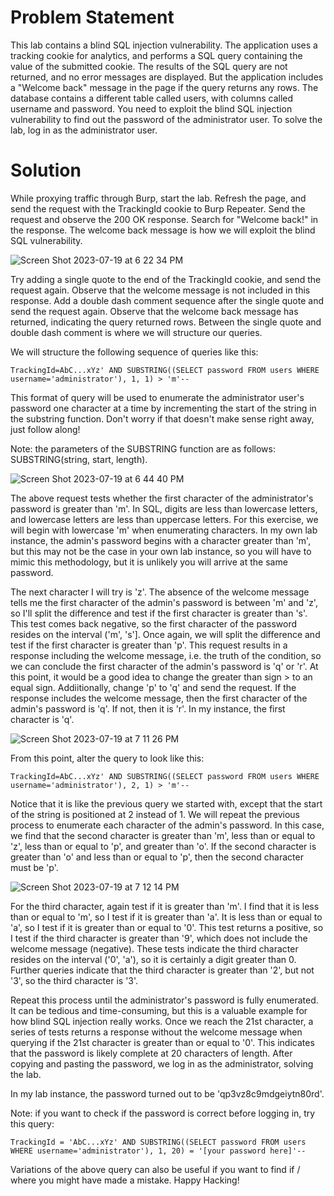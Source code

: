 # Problem Statement

This lab contains a blind SQL injection vulnerability. The application uses a tracking cookie for analytics, and performs a SQL query containing the value of the submitted cookie. The results of the SQL query are not returned, and no error messages are displayed. But the application includes a "Welcome back" message in the page if the query returns any rows. The database contains a different table called users, with columns called username and password. You need to exploit the blind SQL injection vulnerability to find out the password of the administrator user. To solve the lab, log in as the administrator user. 

# Solution

While proxying traffic through Burp, start the lab. Refresh the page, and send the request with the TrackingId cookie to Burp Repeater. Send the request and observe the 200 OK response. Search for "Welcome back!" in the response. The welcome back message is how we will exploit the blind SQL vulnerability. 

![Screen Shot 2023-07-19 at 6 22 34 PM](https://github.com/LakesideLich/WebSecurityAcademy/assets/43506369/c28ae4e4-6737-48ab-9458-eba3aa8c3ca1)

Try adding a single quote to the end of the TrackingId cookie, and send the request again. Observe that the welcome message is not included in this response. Add a double dash comment sequence after the single quote and send the request again. Observe that the welcome back message has returned, indicating the query returned rows. Between the single quote and double dash comment is where we will structure our queries. 

We will structure the following sequence of queries like this:

```
TrackingId=AbC...xYz' AND SUBSTRING((SELECT password FROM users WHERE username='administrator'), 1, 1) > 'm'--
```

This format of query will be used to enumerate the administrator user's password one character at a time by incrementing the start of the string in the substring function. Don't worry if that doesn't make sense right away, just follow along! 

Note: the parameters of the SUBSTRING function are as follows: SUBSTRING(string, start, length). 

![Screen Shot 2023-07-19 at 6 44 40 PM](https://github.com/LakesideLich/WebSecurityAcademy/assets/43506369/28e0d950-fad9-4bb4-b48b-0b1e19e20b2f)

The above request tests whether the first character of the administrator's password is greater than 'm'. In SQL, digits are less than lowercase letters, and lowercase letters are less than uppercase letters. For this exercise, we will begin with lowercase 'm' when enumerating characters. In my own lab instance, the admin's password begins with a character greater than 'm', but this may not be the case in your own lab instance, so you will have to mimic this methodology, but it is unlikely you will arrive at the same password. 

The next character I will try is 'z'. The absence of the welcome message tells me the first character of the admin's password is between 'm' and 'z', so I'll split the difference and test if the first character is greater than 's'. This test comes back negative, so the first character of the password resides on the interval ('m', 's']. Once again, we will split the difference and test if the first character is greater than 'p'. This request results in a response including the welcome message, i.e. the truth of the condition, so we can conclude the first character of the admin's password is 'q' or 'r'. At this point, it would be a good idea to change the greater than sign > to an equal sign. Addiitionally, change 'p' to 'q' and send the request. If the response includes the welcome message, then the first character of the admin's password is 'q'. If not, then it is 'r'. In my instance, the first character is 'q'. 

![Screen Shot 2023-07-19 at 7 11 26 PM](https://github.com/LakesideLich/WebSecurityAcademy/assets/43506369/9b6ef2ab-d351-4bcb-90d5-b746f9be199f)

From this point, alter the query to look like this:

```
TrackingId=AbC...xYz' AND SUBSTRING((SELECT password FROM users WHERE username='administrator'), 2, 1) > 'm'--
```

Notice that it is like the previous query we started with, except that the start of the string is positioned at 2 instead of 1. We will repeat the previous process to enumerate each character of the admin's password. In this case, we find that the second character is greater than 'm', less than or equal to 'z', less than or equal to 'p', and greater than 'o'. If the second character is greater than 'o' and less than or equal to 'p', then the second character must be 'p'. 

![Screen Shot 2023-07-19 at 7 12 14 PM](https://github.com/LakesideLich/WebSecurityAcademy/assets/43506369/0155f51c-8192-4d14-bfcc-f99ea155e27d)

For the third character, again test if it is greater than 'm'. I find that it is less than or equal to 'm', so I test if it is greater than 'a'. It is less than or equal to 'a', so I test if it is greater than or equal to '0'. This test returns a positive, so I test if the third character is greater than '9', which does not include the welcome message (negative). These tests indicate the third character resides on the interval ('0', 'a'), so it is certainly a digit greater than 0. Further queries indicate that the third character is greater than '2', but not '3', so the third character is '3'. 

Repeat this process until the administrator's password is fully enumerated. It can be tedious and time-consuming, but this is a valuable example for how blind SQL injection really works. Once we reach the 21st character, a series of tests returns a response without the welcome message when querying if the 21st character is greater than or equal to '0'. This indicates that the password is likely complete at 20 characters of length. After copying and pasting the password, we log in as the administrator, solving the lab. 

In my lab instance, the password turned out to be 'qp3vz8c9mdgeiytn80rd'. 

Note: if you want to check if the password is correct before logging in, try this query:

```
TrackingId = 'AbC...xYz' AND SUBSTRING((SELECT password FROM users WHERE username='administrator'), 1, 20) = '[your password here]'--
```

Variations of the above query can also be useful if you want to find if / where you might have made a mistake. Happy Hacking!

